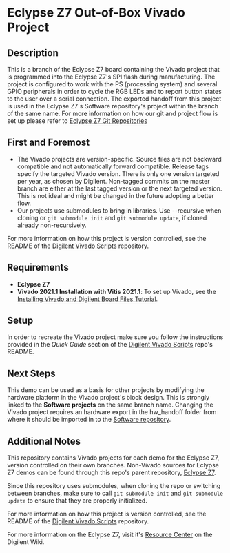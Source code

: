 # Eclypse Z7 Out-of-Box Vivado Project

## Description

This is a branch of the Eclypse Z7 board containing the Vivado project that is programmed into the Eclypse Z7's SPI flash during manufacturing. The project is configured to work with the PS (processing system) and several GPIO peripherals in order to cycle the RGB LEDs and to report button states to the user over a serial connection. The exported handoff from this project is used in the Eclypse Z7's Software repository's project within the branch of the same name.
For more information on how our git and project flow is set up please refer to [Eclypse Z7 Git Repositories](https://reference.digilentinc.com/reference/programmable-logic/eclypse-z7/git)

## First and Foremost

* The Vivado projects are version-specific. Source files are not backward compatible and not automatically forward compatible. Release tags specify the targeted Vivado version. There is only one version targeted per year, as chosen by Digilent. Non-tagged commits on the master branch are either at the last tagged version or the next targeted version. This is not ideal and might be changed in the future adopting a better flow.
* Our projects use submodules to bring in libraries. Use --recursive when cloning or `git submodule init` and `git submodule update`, if cloned already non-recursively.

For more information on how this project is version controlled, see the README of the [Digilent Vivado Scripts](https://github.com/Digilent/digilent-vivado-scripts) repository.

## Requirements

* **Eclypse Z7**
* **Vivado 2021.1 Installation with Vitis 2021.1**: To set up Vivado, see the [Installing Vivado and Digilent Board Files Tutorial](https://reference.digilentinc.com/vivado/installing-vivado/start).

## Setup

In order to recreate the Vivado project make sure you follow the instructions provided in the *Quick Guide* section of the [Digilent Vivado Scripts](https://github.com/Digilent/digilent-vivado-scripts) repo's README.

## Next Steps

This demo can be used as a basis for other projects by modifying the hardware platform in the Vivado project's block design. This is strongly linked to the **Software projects** on the same branch name. Changing the Vivado project requires an hardware export in the hw_handoff folder from where it should be imported in to the [Software repository](https://github.com/Digilent/Eclypse-Z7-SW/tree/oob/master).

## Additional Notes

This repository contains Vivado projects for each demo for the Eclypse Z7, version controlled on their own branches. Non-Vivado sources for Eclypse Z7 demos can be found through this repo's parent repository, [Eclypse Z7](https://github.com/Digilent/Eclypse-Z7).

Since this repository uses submodules, when cloning the repo or switching between branches, make sure to call `git submodule init` and `git submodule update` to ensure that they are properly initialized.

For more information on how this project is version controlled, see the README of the [Digilent Vivado Scripts](https://github.com/Digilent/digilent-vivado-scripts) repository.

For more information on the Eclypse Z7, visit it's [Resource Center](https://reference.digilentinc.com/reference/programmable-logic/eclypse-z7/start) on the Digilent Wiki.